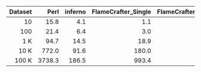 | Dataset | Perl | inferno | FlameCrafter_Single | FlameCrafter_Parallel |
|--------:|------:|--------:|----------:|------------:|
|      10 |   15.8 |      4.1 |        1.1 |          2.2 |
|     100 |   21.4 |      6.4 |        3.0 |          5.0 |
|     1 K |   94.7 |     14.5 |       18.9 |         25.6 |
|    10 K |  772.0 |     91.6 |      180.0 |        128.6 |
|   100 K | 3738.3 |    186.5 |      993.4 |        488.6 |
